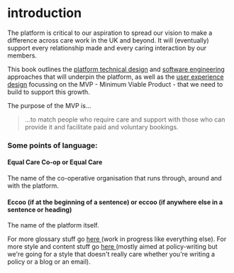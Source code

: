 # introduction

The platform is critical to our aspiration to spread our vision to make a difference across care work in the UK and beyond. It will \(eventually\) support every relationship made and every caring interaction by our members.

This book outlines the [platform technical design](platform-technical-design/) and [software engineering](software-engineering/) approaches that will underpin the platform, as well as the [user experience design](user-experience-design/) focussing on the MVP - Minimum Viable Product - that we need to build to support this growth.

The purpose of the MVP is...

> ...to match people who require care and support with those who can provide it and facilitate paid and voluntary bookings.

### Some points of language:

#### Equal Care Co-op or Equal Care

The name of the co-operative organisation that runs through, around and with the platform.

#### Eccoo \(if at the beginning of a sentence\) or eccoo \(if anywhere else in a sentence or heading\)

The name of the platform itself.

For more glossary stuff go [here ](https://policies.equalcare.coop/-LeSN56IfWNpY00mY12i/glossary)\(work in progress like everything else\). For more style and content stuff go [here ](https://policies.equalcare.coop/-LeSN56IfWNpY00mY12i/writing-policy/content)\(mostly aimed at policy-writing but we're going for a style that doesn't really care whether you're writing a policy or a blog or an email\).

